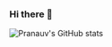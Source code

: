 ### Hi there 👋

![Pranauv's GitHub stats](https://github-readme-stats.vercel.app/api?username=Pranauv-Kumar1803&show_icons=true&theme=radical)


<!--
**Pranauv-Kumar1803/Pranauv-Kumar1803** is a ✨ _special_ ✨ repository because its `README.md` (this file) appears on your GitHub profile.

Here are some ideas to get you started:

- 🔭 I’m currently working on ...
- 🌱 I’m currently learning ...
- 👯 I’m looking to collaborate on ...
- 🤔 I’m looking for help with ...
- 💬 Ask me about ...
- 📫 How to reach me: ...
- 😄 Pronouns: ...
- ⚡ Fun fact: ...
-->
